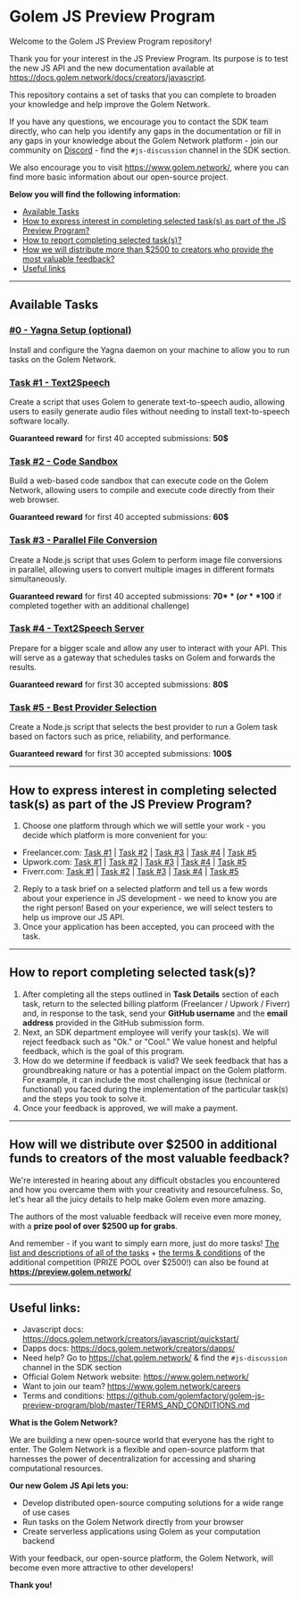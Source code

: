 # Golem JS Preview Program

Welcome to the Golem JS Preview Program repository! 

Thank you for your interest in the JS Preview Program. Its purpose is to test the new JS API and the new documentation 
available at https://docs.golem.network/docs/creators/javascript. 

This repository contains a set of tasks that you can complete to broaden your knowledge and help improve the Golem Network. 

If you have any questions, we encourage you to contact the SDK team directly, who can help you identify any gaps 
in the documentation or fill in any gaps in your knowledge about the Golem Network platform - join our community on 
[Discord](https://chat.golem.network/) - find the `#js-discussion` channel in the SDK section. 

We also encourage you to visit https://www.golem.network/, where you can find more basic information about our open-source project.

**Below you will find the following information:**

- [Available Tasks](#available-tasks)
- [How to express interest in completing selected task(s) as part of the JS Preview Program?](#how-to-express-interest-in-completing-selected-task--s--as-part-of-the-js-preview-program)
- [How to report completing selected task(s)?](#how-to-report-completing-selected-task--s--)
- [How we will distribute more than $2500 to creators who provide the most valuable feedback?](#how-will-we-distribute-over-2500-in-additional-funds-to-creators-of-the-most-valuable-feedback)
- [Useful links](#useful-links-)

---

## Available Tasks

### [#0 - Yagna Setup (optional)](tasks%2F0-yagna-setup)
Install and configure the Yagna daemon on your machine to allow you to run tasks on the Golem Network.

### [Task #1 - Text2Speech](tasks%2F1-text-2-speech)
Create a script that uses Golem to generate text-to-speech audio, allowing users to easily generate audio files without needing to install text-to-speech software locally. 

**Guaranteed reward** for first 40 accepted submissions: **50$**

### [Task #2 - Code Sandbox](tasks%2F2-code-sandbox)
Build a web-based code sandbox that can execute code on the Golem Network, allowing users to compile and execute code directly from their web browser.

**Guaranteed reward** for first 40 accepted submissions: **60$**

### [Task #3 - Parallel File Conversion](tasks%2F3-parallel-file-conversion)
Create a Node.js script that uses Golem to perform image file conversions in parallel, allowing users to convert multiple images in different formats simultaneously.

**Guaranteed reward** for first 40 accepted submissions: **70$** (or **100$** if completed together with an additional challenge)

### [Task #4 - Text2Speech Server](tasks%2F4-text-2-speech-server)
Prepare for a bigger scale and allow any user to interact with your API. This will serve as a gateway that schedules tasks on Golem and forwards the results. 

**Guaranteed reward** for first 30 accepted submissions: **80$**

### [Task #5 - Best Provider Selection](tasks%2F5-best-provider-selection)
Create a Node.js script that selects the best provider to run a Golem task based on factors such as price, reliability, and performance. 

**Guaranteed reward** for first 30 accepted submissions: **100$**

---

## How to express interest in completing selected task(s) as part of the JS Preview Program?

1. Choose one platform through which we will settle your work - you decide which platform is more convenient for you:
  - Freelancer.com: [Task #1](#) | [Task #2](#) | [Task #3](#) | [Task #4](#) | [Task #5](#)
  - Upwork.com: [Task #1](#) | [Task #2](#) | [Task #3](#) | [Task #4](#) | [Task #5](#)
  - Fiverr.com: [Task #1](#) | [Task #2](#) | [Task #3](#) | [Task #4](#) | [Task #5](#)

2. Reply to a task brief on a selected platform and tell us a few words about your experience in JS development - we need to know you are the right person! Based on your experience, we will select testers to help us improve our JS API.
3. Once your application has been accepted, you can proceed with the task.

---

## How to report completing selected task(s)?

1. After completing all the steps outlined in **Task Details** section of each task, return to the selected billing platform (Freelancer / Upwork / Fiverr) and, in response to the task, send your **GitHub username** and the **email address** provided in the GitHub submission form.
2. Next, an SDK department employee will verify your task(s). We will reject feedback such as "Ok." or "Cool." We value honest and helpful feedback, which is the goal of this program.
3. How do we determine if feedback is valid? We seek feedback that has a groundbreaking nature or has a potential impact on the Golem platform. For example, it can include the most challenging issue (technical or functional) you faced during the implementation of the particular task(s) and the steps you took to solve it.
4. Once your feedback is approved, we will make a payment.

---

## How will we distribute over $2500 in additional funds to creators of the most valuable feedback?

We're interested in hearing about any difficult obstacles you encountered and how you overcame them with your creativity 
and resourcefulness. So, let's hear all the juicy details to help make Golem even more amazing. 

The authors of the most valuable feedback will receive even more money, with a **prize pool of over $2500 up for grabs**.

And remember - if you want to simply earn more, just do more tasks! 
[The list and descriptions of all of the tasks](#available-tasks) + [the terms & conditions](./TERMS_AND_CONDITIONS.md) of the additional competition (PRIZE POOL over $2500!) 
can also be found at **https://preview.golem.network/**

---

## Useful links:

- Javascript docs: https://docs.golem.network/creators/javascript/quickstart/
- Dapps docs: https://docs.golem.network/creators/dapps/ 
- Need help? Go to https://chat.golem.network/ & find the `#js-discussion` channel in the SDK section
- Official Golem Network website: https://www.golem.network/
- Want to join our team? https://www.golem.network/careers 
- Terms and conditions: https://github.com/golemfactory/golem-js-preview-program/blob/master/TERMS_AND_CONDITIONS.md

**What is the Golem Network?**

We are building a new open-source world that everyone has the right to enter. 
The Golem Network is a flexible and open-source platform that harnesses the power of decentralization for 
accessing and sharing computational resources.

**Our new Golem JS Api lets you:**

- Develop distributed open-source computing solutions for a wide range of use cases
- Run tasks on the Golem Network directly from your browser
- Create serverless applications using Golem as your computation backend

With your feedback, our open-source platform, the Golem Network, will become even more attractive to other developers! 

**Thank you!**
